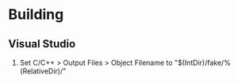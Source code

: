 Building
========

Visual Studio
-------

1. Set C/C++ > Output Files > Object Filename to "$(IntDir)/fake/%(RelativeDir)/"
